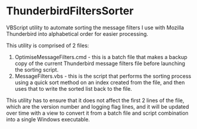 # ThunderbirdFiltersSorter

VBScript utility to automate sorting the message filters I use with Mozilla Thunderbird into alphabetical order for easier processing.

This utility is comprised of 2 files:

1) OptimiseMessageFilters.cmd - this is a batch file that makes a backup copy of the current Thunderbird message filters file before launching the sorting script.
2) MessageFilters.vbs - this is the script that performs the sorting process using a quick sort method on an index created from the file, and then uses that to write the sorted list back to the file.

This utility has to ensure that it does not affect the first 2 lines of the file, which are the version number and logging flag lines, and it will be updated over time with a view to convert it from a batch file and script combination into a single Windows executable.
